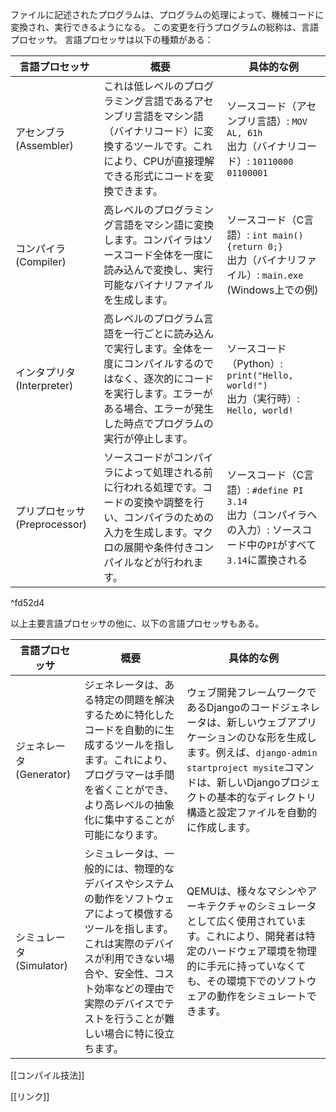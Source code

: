 ファイルに記述されたプログラムは、プログラムの処理によって、機械コードに変換され、実行できるようになる。
この変更を行うプログラムの総称は、言語プロセッサ。
言語プロセッサは以下の種類がある：

| 言語プロセッサ | 概要 | 具体的な例 |
| --- | --- | --- |
| アセンブラ (Assembler) | これは低レベルのプログラミング言語であるアセンブリ言語をマシン語（バイナリコード）に変換するツールです。これにより、CPUが直接理解できる形式にコードを変換できます。| ソースコード（アセンブリ言語）: `MOV AL, 61h`<br>出力（バイナリコード）: `10110000 01100001` |
| コンパイラ (Compiler) | 高レベルのプログラミング言語をマシン語に変換します。コンパイラはソースコード全体を一度に読み込んで変換し、実行可能なバイナリファイルを生成します。 | ソースコード（C言語）: `int main(){return 0;}`<br>出力（バイナリファイル）: `main.exe` (Windows上での例) |
| インタプリタ (Interpreter) | 高レベルのプログラム言語を一行ごとに読み込んで実行します。全体を一度にコンパイルするのではなく、逐次的にコードを実行します。エラーがある場合、エラーが発生した時点でプログラムの実行が停止します。 | ソースコード（Python）: `print("Hello, world!")`<br>出力（実行時）: `Hello, world!` |
| プリプロセッサ (Preprocessor) | ソースコードがコンパイラによって処理される前に行われる処理です。コードの変換や調整を行い、コンパイラのための入力を生成します。マクロの展開や条件付きコンパイルなどが行われます。 | ソースコード（C言語）: `#define PI 3.14`<br>出力（コンパイラへの入力）: ソースコード中の`PI`がすべて`3.14`に置換される |

^fd52d4


以上主要言語プロセッサの他に、以下の言語プロセッサもある。

| 言語プロセッサ | 概要 | 具体的な例 |
| --- | --- | --- |
| ジェネレータ (Generator) | ジェネレータは、ある特定の問題を解決するために特化したコードを自動的に生成するツールを指します。これにより、プログラマーは手間を省くことができ、より高レベルの抽象化に集中することが可能になります。 | ウェブ開発フレームワークであるDjangoのコードジェネレータは、新しいウェブアプリケーションのひな形を生成します。例えば、`django-admin startproject mysite`コマンドは、新しいDjangoプロジェクトの基本的なディレクトリ構造と設定ファイルを自動的に作成します。 |
| シミュレータ (Simulator) | シミュレータは、一般的には、物理的なデバイスやシステムの動作をソフトウェアによって模倣するツールを指します。これは実際のデバイスが利用できない場合や、安全性、コスト効率などの理由で実際のデバイスでテストを行うことが難しい場合に特に役立ちます。 | QEMUは、様々なマシンやアーキテクチャのシミュレータとして広く使用されています。これにより、開発者は特定のハードウェア環境を物理的に手元に持っていなくても、その環境下でのソフトウェアの動作をシミュレートできます。 |


[[コンパイル技法]]

[[リンク]]